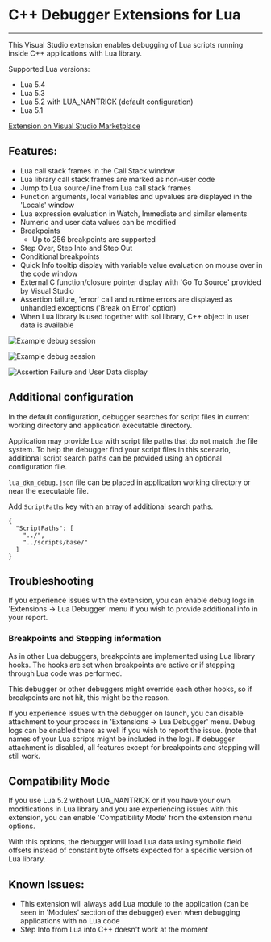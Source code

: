# C++ Debugger Extensions for Lua

---
This Visual Studio extension enables debugging of Lua scripts running inside C++ applications with Lua library.

Supported Lua versions:
* Lua 5.4
* Lua 5.3
* Lua 5.2 with LUA_NANTRICK (default configuration)
* Lua 5.1

[Extension on Visual Studio Marketplace](https://marketplace.visualstudio.com/items?itemName=wheretib.lua-dkm-debug)

## Features:
 * Lua call stack frames in the Call Stack window
 * Lua library call stack frames are marked as non-user code
 * Jump to Lua source/line from Lua call stack frames
 * Function arguments, local variables and upvalues are displayed in the 'Locals' window
 * Lua expression evaluation in Watch, Immediate and similar elements
 * Numeric and user data values can be modified
 * Breakpoints
    * Up to 256 breakpoints are supported
 * Step Over, Step Into and Step Out
 * Conditional breakpoints
 * Quick Info tooltip display with variable value evaluation on mouse over in the code window
 * External C function/closure pointer display with 'Go To Source' provided by Visual Studio
 * Assertion failure, 'error' call and runtime errors are displayed as unhandled exceptions ('Break on Error' option)
 * When Lua library is used together with sol library, C++ object in user data is available

![Example debug session](https://github.com/WheretIB/LuaDkmDebugger/blob/master/resource/front_image_2.png?raw=true)

![Example debug session](https://github.com/WheretIB/LuaDkmDebugger/blob/master/resource/front_image.png?raw=true)

 ![Assertion Failure and User Data display](https://github.com/WheretIB/LuaDkmDebugger/blob/master/resource/front_image_3.png?raw=true)

## Additional configuration

In the default configuration, debugger searches for script files in current working directory and application executable directory.

Application may provide Lua with script file paths that do not match the file system. To help the debugger find your script files in this scenario, additional script search paths can be provided using an optional configuration file.

`lua_dkm_debug.json` file can be placed in application working directory or near the executable file.

Add `ScriptPaths` key with an array of additional search paths.

```
{
  "ScriptPaths": [
    "../",
    "../scripts/base/"
  ]
}
```

## Troubleshooting

If you experience issues with the extension, you can enable debug logs in 'Extensions -> Lua Debugger' menu if you wish to provide additional info in your report.

### Breakpoints and Stepping information

As in other Lua debuggers, breakpoints are implemented using Lua library hooks. The hooks are set when breakpoints are active or if stepping through Lua code was performed.

This debugger or other debuggers might override each other hooks, so if breakpoints are not hit, this might be the reason.

If you experience issues with the debugger on launch, you can disable attachment to your process in 'Extensions -> Lua Debugger' menu. Debug logs can be enabled there as well if you wish to report the issue. (note that names of your Lua scripts might be included in the log). If debugger attachment is disabled, all features except for breakpoints and stepping will still work.

## Compatibility Mode

If you use Lua 5.2 without LUA_NANTRICK or if you have your own modifications in Lua library and you are experiencing issues with this extension, you can enable 'Compatibility Mode' from the extension menu options.

With this options, the debugger will load Lua data using symbolic field offsets instead of constant byte offsets expected for a specific version of Lua library.

## Known Issues:
 * This extension will always add Lua module to the application (can be seen in 'Modules' section of the debugger) even when debugging applications with no Lua code
 * Step Into from Lua into C++ doesn't work at the moment
